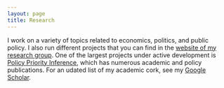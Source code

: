 ```yaml
---
layout: page
title: Research
---
```


I work on a variety of topics related to economics, politics, and public policy.
I also run different projects that you can find in the <a target="_blank" rel="noopener noreferrer" href="http://turingcss.org">website of my research group</a>.
One of the largest projects under active development is <a target="_blank" rel="noopener noreferrer" href="http://policypriority.org">Policy Priority Inference</a>, which has numerous academic and policy publications.
For an udated list of my academic cork, see my <a target="_blank" rel="noopener noreferrer" href="https://doi.org/10.1007/s11625-022-01095-1">Google Scholar</a>.



